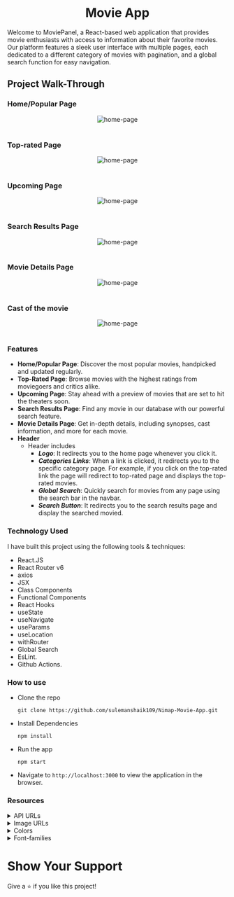 <h1 align="center">
Movie App
</h1>
Welcome to MoviePanel, a React-based web application that provides movie enthusiasts with access to information about their favorite movies. Our platform features a sleek user interface with multiple pages, each dedicated to a different category of movies with pagination, and a global search function for easy navigation.

## Project Walk-Through

### Home/Popular Page
<div style="text-align: center;">
     <img src="https://res.cloudinary.com/dsbxrn2tj/image/upload/v1717054866/home_cagdx2.png" alt="home-page">
</div>
<br/>

### Top-rated Page
<div style="text-align: center;">
     <img src="https://res.cloudinary.com/dsbxrn2tj/image/upload/v1717055028/top-rated_gybybx.png" alt="home-page">
</div>
<br/>

### Upcoming Page
<div style="text-align: center;">
     <img src="https://res.cloudinary.com/dsbxrn2tj/image/upload/v1717055207/upcoming_rutocs.png" alt="home-page">
</div>
<br/>

### Search Results Page
<div style="text-align: center;">
     <img src="https://res.cloudinary.com/dsbxrn2tj/image/upload/v1717135978/search-result_dmm2ui.png" alt="home-page">
</div>
<br/>

### Movie Details Page
<div style="text-align: center;">
     <img src="https://res.cloudinary.com/dsbxrn2tj/image/upload/v1717055592/movie-details_mbfrqo.png" alt="home-page">
</div>
<br/>

### Cast of the movie
<div style="text-align: center;">
     <img src="https://res.cloudinary.com/dsbxrn2tj/image/upload/v1717055779/cast_tb5nsr.png" alt="home-page">
</div>
<br/>

### Features

- **Home/Popular Page**: Discover the most popular movies, handpicked and updated regularly.
- **Top-Rated Page**: Browse movies with the highest ratings from moviegoers and critics alike.
- **Upcoming Page**: Stay ahead with a preview of movies that are set to hit the theaters soon.
- **Search Results Page**: Find any movie in our database with our powerful search feature.
- **Movie Details Page**: Get in-depth details, including synopses, cast information, and more for each movie.
- **Header**
     - Header includes
       - <strong><em>Logo</em></strong>: It redirects you to the home page whenever you click it.
       - <strong><em>Categories Links</em></strong>: When a link is clicked, it redirects you to the specific category page. For example, if you click on the top-rated link the page will redirect to top-rated page and displays the top-rated movies.
       - <strong><em>Global Search</em></strong>: Quickly search for movies from any page using the search bar in the navbar.
       - <strong><em>Search Button</em></strong>: It redirects you to the search results page and display the searched movied.

### Technology Used

I have built this project using the following tools & techniques:
- React.JS
- React Router v6
- axios
- JSX
- Class Components
- Functional Components
- React Hooks
- useState
- useNavigate
- useParams
- useLocation
- withRouter
- Global Search
- EsLint.
- Github Actions.

### How to use

- Clone the repo
     ```
     git clone https://github.com/sulemanshaik109/Nimap-Movie-App.git
     ```
- Install Dependencies
     ```
     npm install
     ```
- Run the app
     ```
     npm start
     ```
- Navigate to ``http://localhost:3000`` to view the application in the browser.


### Resources

<details>
<summary>API URLs</summary>
<br/>

API Key: **c45a857c193f6302f2b5061c3b85e743**

**Get All Videos API Url**
```
https://api.themoviedb.org/3/movie/popular?api_key=${Api_key}&language=en-US&page=1
```

**Get Top-rated Videos API Url**
```
https://api.themoviedb.org/3/movie/top_rated?api_key=${Api_key}&language=en-US&page=1
```

**Get Upcoming Videos API Url**
```
https://api.themoviedb.org/3/movie/upcoming?api_key=${Api_key}&language=en-US&page=1
```

**Get Search Videos API Url**
```
https://api.themoviedb.org/3/search/movie?api_key=${Api_key}&language=en-US&query=${movie_name}&page=1
```

**Get Movie Details API Url**
```
https://api.themoviedb.org/3/movie/${movie_id}?api_key=${Api_key}&language=en-US
```

**Get Movie Cast Detail API Url**
```
https://api.themoviedb.org/3/movie/${movie_id}/credits?api_key=${Api_key}&language=en-US
```

</details>

<details>
<summary>Image URLs</summary>
<br/>

**Image Url**
```
https://image.tmdb.org/t/p/w500${image_url}
```

</details>

<details>
<summary>Colors</summary>
<br/>

<div style="background-color: #343a3f; width: 150px; padding: 10px; color: white">Hex: #343a3f</div>
<div style="background-color: #d2d4d2; width: 150px; padding: 10px; color: white">Hex: #d2d4d2</div>
<div style="background-color: #838784; width: 150px; padding: 10px; color: white">Hex: #838784</div>
<div style="background-color: #f1f5f9; width: 150px; padding: 10px; color: black">Hex: #f1f5f9</div>
<div style="background-color: #b1b6ba; width: 150px; padding: 10px; color: black">Hex: #b1b6ba</div>
<div style="background-color: #6c757d; width: 150px; padding: 10px; color: black">Hex: #6c757d</div>
<div style="background-color: #282c34; width: 150px; padding: 10px; color: black">Hex: #282c34</div>
<div style="background-color: #272c34; width: 150px; padding: 10px; color: black">Hex: #272c34</div>
<div style="background-color: #020b17; width: 150px; padding: 10px; color: black">Hex: #020b17</div>
<div style="background-color: #7ca9dd; width: 150px; padding: 10px; color: black">Hex: #7ca9dd</div>
<div style="background-color: #f6e9e9; width: 150px; padding: 10px; color: black">Hex: #f6e9e9</div>
<div style="background-color: #393939; width: 150px; padding: 10px; color: black">Hex: #393939</div>
<div style="background-color: #d0e6ff; width: 150px; padding: 10px; color: black">Hex: #d0e6ff</div>
<div style="background-color: #edfafd; width: 150px; padding: 10px; color: black">Hex: #edfafd</div>

</details>

<details>
<summary>Font-families</summary>

- Roboto

</details>

# Show Your Support

Give a ⭐️ if you like this project!

